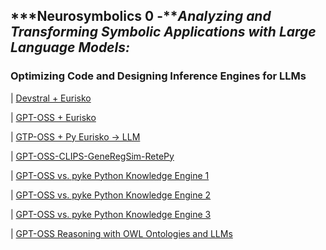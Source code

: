 ## ***Neurosymbolics 0 -***Analyzing and Transforming Symbolic Applications with Large Language Models:*
### Optimizing Code and Designing Inference Engines for LLMs

| [Devstral + Eurisko](https://github.com/rtrelease/Jetson-Symbolics-Neuromorphics/blob/main/Devstral-Eurisko-LLMsession.md) 

| [GPT-OSS + Eurisko](https://github.com/rtrelease/Jetson-Symbolics-Neuromorphics/blob/main/GPT-OSS-EuriskoPy.md)

| [GTP-OSS + Py Eurisko -> LLM](https://github.com/rtrelease/Jetson-Symbolics-Neuromorphics/blob/main/GPT-OSS-PyEurisko—LLM-1-5.md)

| [GPT-OSS-CLIPS-GeneRegSim-RetePy](https://github.com/rtrelease/Jetson-Symbolics-Neuromorphics/blob/main/chat-%F0%9F%A7%AC%20Gene%20Transcription%20Rules%208.md)

| [GPT-OSS vs. pyke Python Knowledge Engine 1](https://github.com/rtrelease/Jetson-Symbolics-Neuromorphics/blob/main/chat-PykeRule%20Engine.md)

| [GPT-OSS vs. pyke Python Knowledge Engine 2](https://github.com/rtrelease/Jetson-Symbolics-Neuromorphics/blob/main/GPT-OSS-pyke-chat--1%206.md)

| [GPT-OSS vs. pyke Python Knowledge Engine 3](https://github.com/rtrelease/Jetson-Symbolics-Neuromorphics/blob/main/chat-%20Pyke%E2%80%91GPT-Integration.md)

| [GPT-OSS Reasoning with OWL Ontologies and LLMs](https://github.com/rtrelease/Jetson-Symbolics-Neuromorphics/blob/main/chat-OWL-Reasoning%20with%20GPT%F0%9F%A4%96.md)
